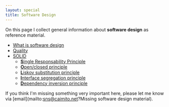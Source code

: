 ```yaml
---
layout: special
title: Software Design
---
```

On this page I collect general information about **software design** as reference material.

* [What is software design](software-design.html)
* [Quality](/category/quality.html)
* [SOLID](http://en.wikipedia.org/wiki/SOLID_(object-oriented_design))
	* [**S**ingle Responsability Principle](http://en.wikipedia.org/wiki/Single_responsibility_principle)
	* [**O**pen/closed principle](http://en.wikipedia.org/wiki/Open/closed_principle)
	* [**L**iskov substitution principle](http://en.wikipedia.org/wiki/Liskov_substitution_principle)
	* [**I**nterface segregation principle](http://en.wikipedia.org/wiki/Interface_segregation_principle)
	* [**D**ependency inversion principle](http://en.wikipedia.org/wiki/Dependency_inversion_principle)

If you think I'm missing something very important here, please let me know via [email](mailto:sns@caimito.net?Missing software design material).
